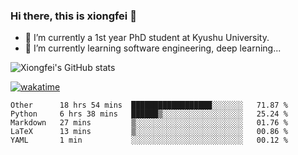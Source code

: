 ### Hi there, this is xiongfei 👋


- 🔭 I’m currently a 1st year PhD student at Kyushu University.
- 🌱 I’m currently learning software engineering, deep learning...

<!--
**Toma62299781/Toma62299781** is a ✨ _special_ ✨ repository because its `README.md` (this file) appears on your GitHub profile.
Here are some ideas to get you started:
-->

![Xiongfei's GitHub stats](https://github-readme-stats.vercel.app/api?username=Toma62299781)


[![wakatime](https://wakatime.com/badge/user/9e8d5516-d162-43e7-9563-87295d455a71.svg)](https://wakatime.com/@9e8d5516-d162-43e7-9563-87295d455a71)

<!--START_SECTION:waka-->
```text
Other      18 hrs 54 mins  ██████████████████░░░░░░░   71.87 % 
Python     6 hrs 38 mins   ██████▒░░░░░░░░░░░░░░░░░░   25.24 % 
Markdown   27 mins         ▒░░░░░░░░░░░░░░░░░░░░░░░░   01.76 % 
LaTeX      13 mins         ▒░░░░░░░░░░░░░░░░░░░░░░░░   00.86 % 
YAML       1 min           ░░░░░░░░░░░░░░░░░░░░░░░░░   00.12 % 
```
<!--END_SECTION:waka-->

